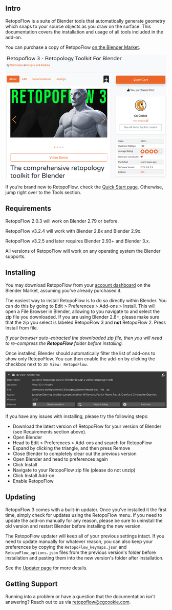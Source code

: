 ## Intro

RetopoFlow is a suite of Blender tools that automatically generate geometry which snaps to your source objects as you draw on the surface.
This documentation covers the installation and usage of all tools included in the add-on.

You can purchase a copy of RetopoFlow [on the Blender Market](https://blendermarket.com/products/retopoflow). 

![Blender Market](blendermarket_screenshot.png)

If you’re brand new to RetopoFlow, check the [Quick Start page](quick_start.md). Otherwise, jump right over to the Tools section.


## Requirements

RetopoFlow 2.0.3 will work on Blender 2.79 or before.

RetopoFlow v3.2.4 will work with Blender 2.8x and Blender 2.9x.

RetopoFlow v3.2.5 and later requires Blender 2.93+ and Blender 3.x.

All versions of RetopoFlow will work on any operating system the Blender supports.


## Installing

You may download RetopoFlow from your [account dashboard](https://blendermarket.com/account/orders) on the Blender Market, assuming you’ve already purchased it.

The easiest way to install RetopoFlow is to do so directly within Blender.
You can do this by going to Edit > Preferences > Add-ons > Install.
This will open a File Browser in Blender, allowing to you navigate to and select the zip file you downloaded.
If you are using Blender 2.8+, please make sure that the zip you select is labeled RetopoFlow 3 and **not** RetopoFlow 2.
Press Install from file.

_If your browser auto-extracted the downloaded zip file, then you will need to re-compress the **RetopoFlow** folder before installing._

Once installed, Blender should automatically filter the list of add-ons to show only RetopoFlow.
You can then enable the add-on by clicking the checkbox next to `3D View: RetopoFlow`.

![Installing RetopoFlow](install.png)

If you have any issues with installing, please try the following steps:

* Download the latest version of RetopoFlow for your version of Blender (see Requirements section above).
* Open Blender
* Head to Edit > Preferences > Add-ons and search for RetopoFlow
* Expand by clicking the triangle, and then press Remove
* Close Blender to completely clear out the previous version
* Open Blender and head to preferences again
* Click Install
* Navigate to your RetopoFlow zip file (please do not unzip)
* Click Install Add-on
* Enable RetopoFlow



## Updating

RetopoFlow 3 comes with a built-in updater.
Once you've installed it the first time, simply check for updates using the RetopoFlow menu.
If you need to update the add-on manually for any reason, please be sure to uninstall the old version and restart Blender before installing the new version. 

The RetopoFlow updater will keep all of your previous settings intact.
If you need to update manually for whatever reason, you can also keep your preferences by copying the `RetopoFlow_keymaps.json` and `RetopoFlow_options.json` files from the previous version's folder before installation and pasting them into the new version's folder after installation.

See the [Updater page](addon_updater.md) for more details.


## Getting Support

Running into a problem or have a question that the documentation isn't answering?
Reach out to us via retopoflow@cgcookie.com.

